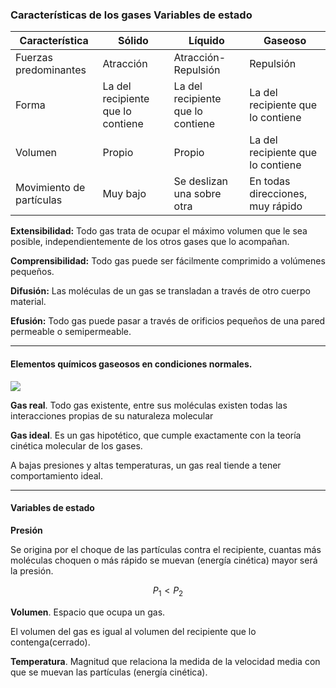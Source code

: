 ### Características de los gases Variables de estado

|Característica|Sólido|Líquido|Gaseoso|
|-|-|-|-|
|Fuerzas predominantes|Atracción|Atracción-Repulsión|Repulsión|
|Forma|La del recipiente que lo contiene|La del recipiente que lo contiene|La del recipiente que lo contiene|
|Volumen|Propio|Propio|La del recipiente que lo contiene|
|Movimiento de partículas|Muy bajo|Se deslizan una sobre otra|En todas direcciones, muy rápido|

**Extensibilidad:** Todo gas trata de ocupar el máximo volumen que le sea posible, independientemente de los otros gases que lo acompañan.

**Comprensibilidad:** Todo gas puede ser fácilmente comprimido a volúmenes pequeños.

**Difusión:** Las moléculas de un gas se transladan a través de otro cuerpo material.

**Efusión:** Todo gas puede pasar a través de orificios pequeños de una pared permeable o semipermeable.

---
#### Elementos químicos gaseosos en condiciones normales.

![](-Primero/Fundamentos%20de%20Física/Homework/Video%20Notes/4.%20Termodinamica/Attachments/1.-Gases-variables-de-estado.jpeg)

**Gas real**. Todo gas existente, entre sus moléculas existen todas las interacciones propias de su naturaleza molecular

**Gas ideal**. Es un gas hipotético, que cumple exactamente con la teoría cinética molecular de los gases.

A bajas presiones y altas temperaturas, un gas real tiende a tener comportamiento ideal.

---
#### Variables de estado

**Presión**

Se origina por el choque de las partículas contra el recipiente, cuantas más moléculas choquen o más rápido se muevan (energía cinética) mayor será la presión.

$$P_1<P_2$$

**Volumen**. Espacio que ocupa un gas.

El volumen del gas es igual al volumen del recipiente que lo contenga(cerrado).

**Temperatura**. Magnitud que relaciona la medida de la velocidad media con que se muevan las partículas (energía cinética).